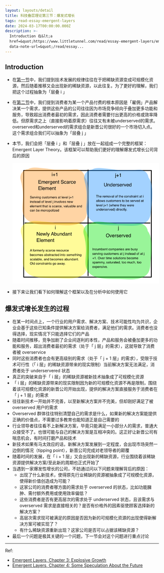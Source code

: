 ```yaml
---
layout: layouts/detail
title: 科技叠层理论第三节：爆发式增长
tags: read-essay-emergent-layers
date: 2024-03-17T00:00:00.000Z
description: >-
  Introduction 在&lt;a
  href=&quot;https://www.littletunnel.com/read/essay-emergent-layers/emergent-layers-chapter-1-new-value-creation/&quot;
  data-note-url=&quot;/read/essay...
---
```

## Introduction
* 在<a href="https://www.littletunnel.com/read/essay-emergent-layers/emergent-layers-chapter-1-new-value-creation/" data-note-url="/read/essay-emergent-layers/emergent-layers-chapter-1-new-value-creation/">第一节</a>中，我们提到技术发展的规律往往在于把稀缺资源变成可规模化资源，然后随着推移又会出现新的稀缺资源，以此往复。为了更好的理解，我们把这个过程抽象为「层叠 i 」
* 在<a href="https://www.littletunnel.com/read/essay-emergent-layers/emergent-layers-chapter-2-explosive-demand/" data-note-url="/read/essay-emergent-layers/emergent-layers-chapter-2-explosive-demand/">第二节</a>中，我们提到消费者为某一个产品付费的根本原因是「雇佣」产品解决某一个需求，提供这些产品的公司往往因为市场竞争倾向于叠加更多功能和服务，导致超出消费者最初的需求，因此消费者需要付出更高的价格或效率降低。但原需求之上（直接影响着原需求）往往又有未被underserved的需求。overserved和underserved的需求组合是新晋公司很好的一个市场切入点。这个需求组合我们可以抽象为「层叠 j 」
* 本节，我们会把「层叠 i 」和「层叠 j 」放在一起组成一个完整的框架：Emergent Layer Theory。该框架可以帮助我们更好的理解爆发式增长公司背后的原因

    ![Emergent Layers I and J columns](/static/img/emergent-layers-i-and-j-cols.png)

* 接下来让我们看下如何理解这个框架以及在分析中如何使用它

## 爆发式增长发生的过程
* 在某一时间点上，一个行业的用户需求、解决方案、技术可能性均为共识，企业会基于这些已知条件提供解决方案给消费者，满足他们的需求。消费者也没得选择，现实情况下只能选择它们的产品
* 随着时间推移，竞争加剧了企业间逐利的本性，产品和服务会被叠加更多的功能和服务，超出消费者最初的需求（处于「 j 层」的需求），这就导致了消费者被 overservice
* 同时这些消费者也会有更高级别的需求（处于「 j + 1 层」的需求），受限于技术可行性（「 i 层」的稀缺资源带来的现实限制）当前解决方案无法满足，消费者处于 underservered 状态
* 真正的突破来自于「 i 层」的稀缺资源被新技术抽象成了可规模化资源
* 「 i 层」的稀缺资源带来的现实限制因为新的可规模化资源不再是限制，围绕着该可规模化资源的新晋公司开始出现，提供的解决方案直接服务于消费者在「 j + 1 层」的需求
* 往往新技术一开始并不完善，以至新解决方案并不完美，但却刚好满足了被 overserved 用户的需求
* Overserved 群体往往特别清楚自己的需求是什么，如果新的解决方案能提供正确的价值点，不需要过多教育也能知道正是自己需要的
* 行业领导者往往看不上新解决方案，毕竟只能满足一小部分人的需求，普通大众接受不了。也很可能与自己的解决方案是互相冲突的。这正好让新晋公司有喘息机会，有时间打磨产品和技术
* 新技术如果有马太效应的话，新解决方案发展到一定程度，会出现市场突然一边倒的情况（tipping point），新晋公司完成对老领导者的颠覆
* 随着时间的发展，在「 i + 1 层」又会出现新的稀缺资源，行业围绕着该稀缺资源提供解决方案/至此新的周期也正式开始了
* 当遇到一家爆发性增长的公司，不妨通过问以下问题来理解背后的原因：
    * 出现了什么新技术，使得原先行业稀缺的资源被抽象成了可规模化资源，使得新价值创造成为可能？
    * 这家公司的消费者哪方面的需求处于 overserved 的状态，比如功能臃肿、需付额外费用或使用效率偏低？
    * 这些消费者是否有更高层次的需求处于 underserved 状态，且该需求与 overserved 需求是直接相关的？是否有价格外的因素驱使顾客选择新的解决方案？
    * 高层次需求现可被满足的原因是否因为新的可规模化资源的出现使得新解决方案可被实现了？
    * 有什么稀缺资源重新出现？这家公司是否可以占据该稀缺资源？
* 最后一个问题是极其关键的一个问题，下一节会对这个问题进行重点讨论

---
Ref:
- <a href="https://medium.com/swlh/emergent-layers-chapter-3-explosive-growth-23cc44688999#.fno6nmdik">Emergent Layers, Chapter 3: Explosive Growth</a>
- <a href="https://medium.com/swlh/emergent-layers-chapter-4-some-speculation-about-the-future-7964d89dc1c3">Emergent Layers, Chapter 4: Some Speculation About the Future</a>
